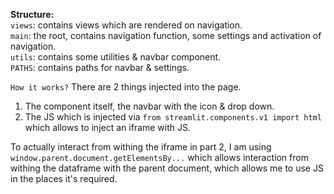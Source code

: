 **Structure:**  
`views`: contains views which are rendered on navigation.  
`main`: the root, contains navigation function, some settings and activation of navigation.  
`utils`: contains some utilities & navbar component.  
`PATHS`: contains paths for navbar & settings.  

`How it works?`
There are 2 things injected into the page.
1. The component itself, the navbar with the icon & drop down.
2. The JS which is injected via `from streamlit.components.v1 import html` which allows to inject an iframe with JS.

To actually interact from withing the iframe in part 2, I am using `window.parent.document.getElementsBy...` which allows interaction from withing the dataframe with the parent document, which allows me to use JS in the places it's required.
